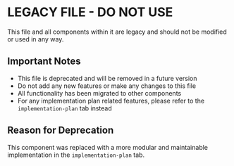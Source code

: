 # LEGACY FILE - DO NOT USE

This file and all components within it are legacy and should not be modified or used in any way.

## Important Notes

- This file is deprecated and will be removed in a future version
- Do not add any new features or make any changes to this file
- All functionality has been migrated to other components
- For any implementation plan related features, please refer to the `implementation-plan` tab instead

## Reason for Deprecation

This component was replaced with a more modular and maintainable implementation in the `implementation-plan` tab.
